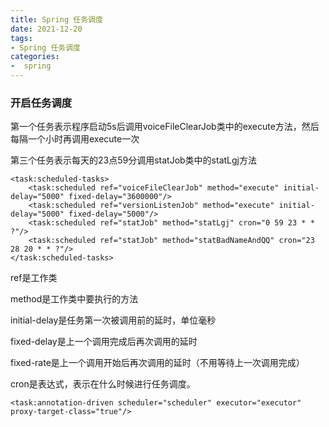 ```yaml
---
title: Spring 任务调度
date: 2021-12-20
tags:
- Spring 任务调度
categories:
-  spring
---
```


### 开启任务调度

第一个任务表示程序启动5s后调用voiceFileClearJob类中的execute方法，然后每隔一个小时再调用execute一次

第三个任务表示每天的23点59分调用statJob类中的statLgj方法

```
<task:scheduled-tasks>  
    <task:scheduled ref="voiceFileClearJob" method="execute" initial-delay="5000" fixed-delay="3600000"/>
	<task:scheduled ref="versionListenJob" method="execute" initial-delay="5000" fixed-delay="5000"/>
	<task:scheduled ref="statJob" method="statLgj" cron="0 59 23 * * ?"/>
	<task:scheduled ref="statJob" method="statBadNameAndQQ" cron="23 28 20 * * ?"/>
</task:scheduled-tasks>
```

ref是工作类

method是工作类中要执行的方法

initial-delay是任务第一次被调用前的延时，单位毫秒

fixed-delay是上一个调用完成后再次调用的延时

fixed-rate是上一个调用开始后再次调用的延时（不用等待上一次调用完成）

cron是表达式，表示在什么时候进行任务调度。

```
<task:annotation-driven scheduler="scheduler" executor="executor" proxy-target-class="true"/>
```

